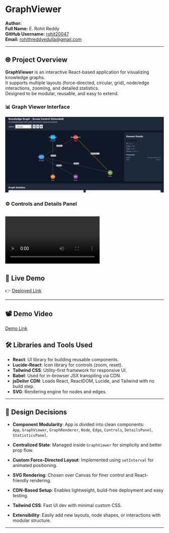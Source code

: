 # GraphViewer

**Author:**  
**Full Name:** E. Rohit Reddy  
**GitHub Username:** [rohit20047](https://github.com/rohit20047)  
**Email:** rohithreddyedulla@gmail.com  

---

## 🌐 Project Overview

**GraphViewer** is an interactive React-based application for visualizing knowledge graphs.  
It supports multiple layouts (force-directed, circular, grid), node/edge interactions, zooming, and detailed statistics.  
Designed to be modular, reusable, and easy to extend.

### 📊 Graph Viewer Interface
![Graph Viewer Screenshot](./submissions/rohit20047/src/assets/pic1.png)

### ⚙️ Controls and Details Panel
![drive link for video is below](./submissions/rohit20047/src/assets/record.mp4)
---

## 🚀 Live Demo

👉 [Deployed Link](https://dancing-cannoli-2d91fb.netlify.app/)

---

## 📽️ Demo Video
[Demo Link](https://drive.google.com/file/d/1wLbN7fFenNdvjKvj38CgCDXO8Jkvmoh9/view?usp=sharing)


## 🛠️ Libraries and Tools Used

- **React**: UI library for building reusable components.
- **Lucide-React**: Icon library for controls (zoom, reset).
- **Tailwind CSS**: Utility-first framework for responsive UI.
- **Babel**: Used for in-browser JSX transpiling via CDN.
- **jsDelivr CDN**: Loads React, ReactDOM, Lucide, and Tailwind with no build step.
- **SVG**: Rendering engine for nodes and edges.

---

## 🧠 Design Decisions

- **Component Modularity**: App is divided into clean components:  
  `App`, `GraphViewer`, `GraphRenderer`, `Node`, `Edge`, `Controls`, `DetailsPanel`, `StatisticsPanel`.

- **Centralized State**: Managed inside `GraphViewer` for simplicity and better prop flow.

- **Custom Force-Directed Layout**: Implemented using `setInterval` for animated positioning.

- **SVG Rendering**: Chosen over Canvas for finer control and React-friendly rendering.

- **CDN-Based Setup**: Enables lightweight, build-free deployment and easy testing.

- **Tailwind CSS**: Fast UI dev with minimal custom CSS.

- **Extensibility**: Easily add new layouts, node shapes, or interactions with modular structure.

---
